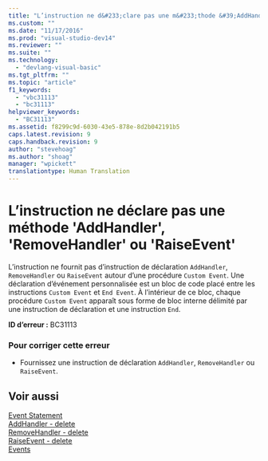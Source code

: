 ```yaml
---
title: "L’instruction ne d&#233;clare pas une m&#233;thode &#39;AddHandler&#39;, &#39;RemoveHandler&#39; ou &#39;RaiseEvent&#39; | Microsoft Docs"
ms.custom: ""
ms.date: "11/17/2016"
ms.prod: "visual-studio-dev14"
ms.reviewer: ""
ms.suite: ""
ms.technology: 
  - "devlang-visual-basic"
ms.tgt_pltfrm: ""
ms.topic: "article"
f1_keywords: 
  - "vbc31113"
  - "bc31113"
helpviewer_keywords: 
  - "BC31113"
ms.assetid: f8299c9d-6030-43e5-878e-8d2b042191b5
caps.latest.revision: 9
caps.handback.revision: 9
author: "stevehoag"
ms.author: "shoag"
manager: "wpickett"
translationtype: Human Translation
---
```

# L’instruction ne d&#233;clare pas une m&#233;thode &#39;AddHandler&#39;, &#39;RemoveHandler&#39; ou &#39;RaiseEvent&#39;
L’instruction ne fournit pas d’instruction de déclaration `AddHandler`, `RemoveHandler` ou `RaiseEvent` autour d’une procédure `Custom Event`. Une déclaration d’événement personnalisée est un bloc de code placé entre les instructions `Custom Event` et `End Event`. À l’intérieur de ce bloc, chaque procédure `Custom Event` apparaît sous forme de bloc interne délimité par une instruction de déclaration et une instruction `End`.  
  
 **ID d’erreur :** BC31113  
  
### Pour corriger cette erreur  
  
-   Fournissez une instruction de déclaration `AddHandler`, `RemoveHandler` ou `RaiseEvent`.  
  
## Voir aussi  
 [Event Statement](../../visual-basic/language-reference/statements/event-statement.md)   
 [AddHandler \- delete](http://msdn.microsoft.com/fr-fr/fc464cf8-582c-48a6-a9c2-185c4c3d5ff8)   
 [RemoveHandler \- delete](http://msdn.microsoft.com/fr-fr/35c17f61-6e22-4b87-b6e1-3ed0c27a88a0)   
 [RaiseEvent \- delete](http://msdn.microsoft.com/fr-fr/7f765da0-5491-40b6-9ed5-24c98f9daad9)   
 [Events](../../visual-basic/programming-guide/language-features/events/events.md)